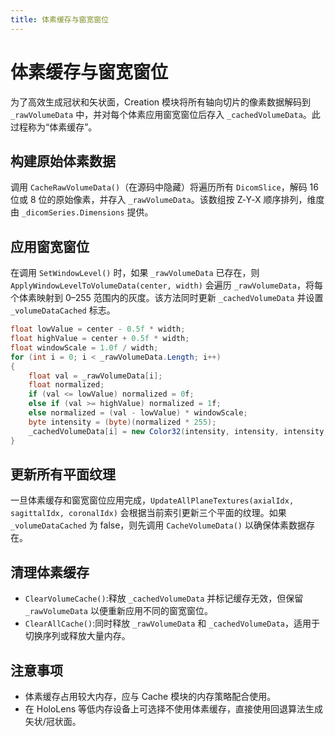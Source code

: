 ```yaml
---
title: 体素缓存与窗宽窗位 
---
```

# 体素缓存与窗宽窗位 

为了高效生成冠状和矢状面，Creation 模块将所有轴向切片的像素数据解码到 `_rawVolumeData` 中，并对每个体素应用窗宽窗位后存入 `_cachedVolumeData`。此过程称为“体素缓存”。

## 构建原始体素数据

调用 `CacheRawVolumeData()`（在源码中隐藏）将遍历所有 `DicomSlice`，解码 16 位或 8 位的原始像素，并存入 `_rawVolumeData`。该数组按 Z‑Y‑X 顺序排列，维度由 `_dicomSeries.Dimensions` 提供。

## 应用窗宽窗位

在调用 `SetWindowLevel()` 时，如果 `_rawVolumeData` 已存在，则 `ApplyWindowLevelToVolumeData(center, width)` 会遍历 `_rawVolumeData`，将每个体素映射到 0–255 范围内的灰度。该方法同时更新 `_cachedVolumeData` 并设置 `_volumeDataCached` 标志。

```csharp
float lowValue = center - 0.5f * width;
float highValue = center + 0.5f * width;
float windowScale = 1.0f / width;
for (int i = 0; i < _rawVolumeData.Length; i++)
{
    float val = _rawVolumeData[i];
    float normalized;
    if (val <= lowValue) normalized = 0f;
    else if (val >= highValue) normalized = 1f;
    else normalized = (val - lowValue) * windowScale;
    byte intensity = (byte)(normalized * 255);
    _cachedVolumeData[i] = new Color32(intensity, intensity, intensity, 255);
}
```

## 更新所有平面纹理

一旦体素缓存和窗宽窗位应用完成，`UpdateAllPlaneTextures(axialIdx, sagittalIdx, coronalIdx)` 会根据当前索引更新三个平面的纹理。如果 `_volumeDataCached` 为 false，则先调用 `CacheVolumeData()` 以确保体素数据存在。

## 清理体素缓存

* `ClearVolumeCache()`:释放 `_cachedVolumeData` 并标记缓存无效，但保留 `_rawVolumeData` 以便重新应用不同的窗宽窗位。
* `ClearAllCache()`:同时释放 `_rawVolumeData` 和 `_cachedVolumeData`，适用于切换序列或释放大量内存。

## 注意事项

* 体素缓存占用较大内存，应与 Cache 模块的内存策略配合使用。
* 在 HoloLens 等低内存设备上可选择不使用体素缓存，直接使用回退算法生成矢状/冠状面。
